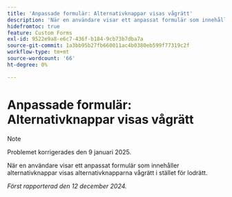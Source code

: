 ```yaml
---
title: 'Anpassade formulär: Alternativknappar visas vågrätt'
description: 'När en användare visar ett anpassat formulär som innehåller alternativknappar visas alternativknapparna vågrätt i stället för lodrätt. '
hidefromtoc: true
feature: Custom Forms
exl-id: 9522e9a8-e6c7-436f-b184-9cb73b7dba7a
source-git-commit: 1a3bb95b27fb660011ac4b0380eb599f77319c2f
workflow-type: tm+mt
source-wordcount: '66'
ht-degree: 0%

---
```


# Anpassade formulär: Alternativknappar visas vågrätt

>[!NOTE]
>
>Problemet korrigerades den 9 januari 2025.

När en användare visar ett anpassat formulär som innehåller alternativknappar visas alternativknapparna vågrätt i stället för lodrätt.

_Först rapporterad den 12 december 2024._
